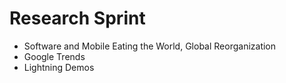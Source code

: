 # Research Sprint

* Software and Mobile Eating the World, Global Reorganization
* Google Trends
* Lightning Demos



